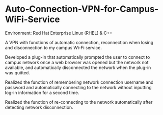 # Auto-Connection-VPN-for-Campus-WiFi-Service

Environment: Red Hat Enterprise Linux (RHEL) & C++

A VPN with functions of automatic connection, reconnection when losing and disconnection to my campus Wi-Fi service.


Developed a plug-in that automatically prompted the user to connect to campus network once a web browser was opened but the network not available, and automatically disconnected the network when the plug-in was quitted.

Realized the function of remembering network connection username and password and automatically connecting to the network without inputting log-in information for a second time.

Realized the function of re-connecting to the network automatically after detecting network disconnection.

